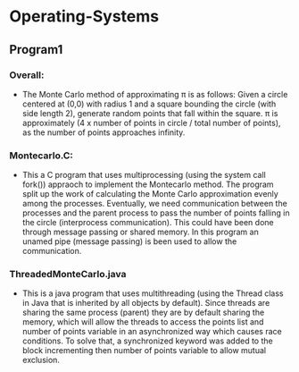 # Operating-Systems

## Program1

### Overall:
- The Monte Carlo method of approximating π is as follows: Given a circle centered at (0,0) with radius 1 and a square bounding the circle (with side length 2), generate random points that fall within the square.  π is approximately (4 x number of points in circle / total number of points), as the number of points approaches infinity.
### Montecarlo.C:
- This a C program that uses multiprocessing (using the system call fork()) appraoch to implement the Montecarlo method. The program split up the work of calculating the Monte Carlo approximation evenly among the processes. Eventually, we need communication between the processes and the parent process to pass the number of points falling in the circle (interprocess communication). This could have been done through message passing or shared memory. In this program an unamed pipe (message passing) is been used to allow the communication. 

### ThreadedMonteCarlo.java
- This is a java program that uses multithreading (using the Thread class in Java that is inherited by all objects by default). Since threads are sharing the same process (parent) they are by default sharing the memory, which will allow the threads to access the points list and number of points variable in an asynchronized way which causes race conditions. To solve that, a synchronized keyword was added to the block incrementing then number of points variable to allow mutual exclusion.
